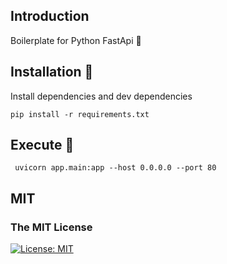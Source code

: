 ## Introduction
Boilerplate for Python FastApi :snake:


## Installation :hammer:

Install dependencies and dev dependencies

``` pip install -r requirements.txt ```


## Execute :rocket:

``` uvicorn app.main:app --host 0.0.0.0 --port 80```

## MIT
### The MIT License
[![License: MIT](https://img.shields.io/badge/License-MIT-green.svg)](https://opensource.org/licenses/MIT)  
